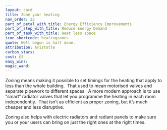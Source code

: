 ```yaml
---
layout: card
title: Zone your heating
nav_order: 22
part_of_petal_with_title: Energy Efficiency Improvements
part_of_step_with_title: Reduce Energy Demand
part_of_task_with_title: Heat less space
icon_shortcode: heatingzones
quote: Well begun is half done.
attribution: Aristotle
carbon_stars: 
cost: ££
easy_wins: 
magic_wand: 
---
```


<p>Zoning means making it possible to set timings for the heating that apply to less than the whole building.  That used to mean motorised valves and separate pipework to different spaces.  A more modern approach is to use “smart” radiator valves that let you programme the heating in each room independently.  That isn’t as efficient as proper zoning, but it’s much cheaper and less disruptive.</p><p>Zoning also helps with electric radiators and radiant panels to make sure you or your users can bring on just the right ones at the right times.  </p> 
